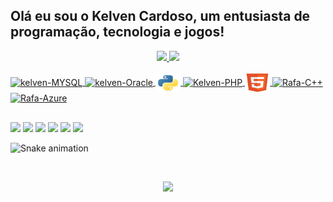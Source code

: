 ## Olá eu sou o Kelven Cardoso, um entusiasta de programação, tecnologia e jogos!
<div align="center">
  <a href="https://github.com/kelven-cardoso">
  <img src="https://github-readme-stats.vercel.app/api?username=kelven-cardoso&show_icons=true&theme=merko&include_all_commits=true&count_private=true"/> 
      <img  src="https://github-readme-stats.vercel.app/api/top-langs/?username=kelven-cardoso&langs_count=8&theme=merko"/>
</div>


  <div style="display: inline_block"><br>
  <img align="center" alt="kelven-MYSQL" height="30" width="40" src="https://cdn.jsdelivr.net/gh/devicons/devicon/icons/mysql/mysql-original.svg">
  <img align="center" alt="kelven-Oracle" height="30" width="40" src="https://cdn.jsdelivr.net/gh/devicons/devicon/icons/oracle/oracle-original.svg">
  <img align="center" alt="Kelven-Python" height="30" width="40" src="https://raw.githubusercontent.com/devicons/devicon/master/icons/python/python-original.svg">
    <img align="center" alt="Kelven-PHP" height="30" width="40" src="https://cdn.jsdelivr.net/gh/devicons/devicon/icons/php/php-original.svg">
  <img align="center" alt="Kelven-HTML" height="30" width="40" src="https://raw.githubusercontent.com/devicons/devicon/master/icons/html5/html5-original.svg"> 
  <img align="center" alt="Rafa-C++" height="30" width="40" src="https://cdn.jsdelivr.net/gh/devicons/devicon/icons/cplusplus/cplusplus-original.svg">
     <img align="center" alt="Rafa-Azure" height="30" width="40" src="https://cdn.jsdelivr.net/gh/devicons/devicon/icons/azure/azure-original.svg"> 
</div>
 
  ##
<div>
     <a href="https://www.linkedin.com/in/kelvencardoso" target="_blank"><img src="https://img.shields.io/badge/-LinkedIn-%230077B5?style=for-the-badge&logo=linkedin&logoColor=white" target="_blank"></a> 
  <a href="https://instagram.com/kelvencardoso" target="_blank"><img src="https://img.shields.io/badge/-Instagram-%23E4405F?style=for-the-badge&logo=instagram&logoColor=white" target="_blank"></a>
 <a href="https://twitter.com/KelvenCardosoLD" target="_blank"><img src="https://img.shields.io/badge/Twitter-1DA1F2?style=for-the-badge&logo=twitter&logoColor=white" target="_blank"></a> 
 <a href="https://www.facebook.com/KelvenCardoso" target="_blank"><img src="https://img.shields.io/badge/Facebook-1877F2?style=for-the-badge&logo=facebook&logoColor=white" target="_blank"></a> 
  <a href = "mailto:kelven.pld@gmail.com"><img src="https://img.shields.io/badge/-Gmail-%23333?style=for-the-badge&logo=gmail&logoColor=white" target="_blank"></a>
   <a href="https://steamcommunity.com/id/kyleyB/" target="_blank"><img src="https://img.shields.io/badge/Steam-000000?style=for-the-badge&logo=steam&logoColor=white" target="_blank"></a> 
  
 ![Snake animation](https://github.com/kelven-cardoso/kelven-cardoso/blob/output/github-contribution-grid-snake.svg)
     
</div>
  
</br>
<p align="center"> <img alingn="center" src="https://profile-counter.glitch.me/kelven-cardoso/count.svg" /></p>

  
